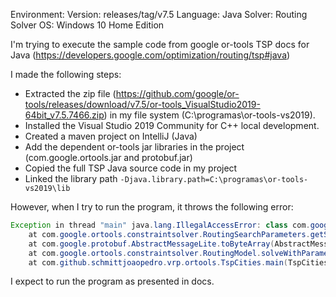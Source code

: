Environment:
Version: releases/tag/v7.5
Language: Java
Solver: Routing Solver
OS: Windows 10 Home Edition

I'm trying to execute the sample code from google or-tools TSP docs for Java (https://developers.google.com/optimization/routing/tsp#java)

I made the following steps:
* Extracted the zip file (https://github.com/google/or-tools/releases/download/v7.5/or-tools_VisualStudio2019-64bit_v7.5.7466.zip) in my file system (C:\programas\or-tools-vs2019).
* Installed the Visual Studio 2019 Community for C++ local development.
* Created a maven project on IntelliJ (Java)
* Add the dependent or-tools jar libraries in the project (com.google.ortools.jar and protobuf.jar)
* Copied the full TSP Java source code in my project
* Linked the library path `-Djava.library.path=C:\programas\or-tools-vs2019\lib`

However, when I try to run the program, it throws the following error:
```java
Exception in thread "main" java.lang.IllegalAccessError: class com.google.ortools.constraintsolver.RoutingSearchParameters tried to access private field com.google.protobuf.AbstractMessage.memoizedSize (com.google.ortools.constraintsolver.RoutingSearchParameters and com.google.protobuf.AbstractMessage are in unnamed module of loader 'app')
	at com.google.ortools.constraintsolver.RoutingSearchParameters.getSerializedSize(RoutingSearchParameters.java:7367)
	at com.google.protobuf.AbstractMessageLite.toByteArray(AbstractMessageLite.java:64)
	at com.google.ortools.constraintsolver.RoutingModel.solveWithParameters(RoutingModel.java:327)
	at com.github.schmittjoaopedro.vrp.ortools.TspCities.main(TspCities.java:92)
```

I expect to run the program as presented in docs.
